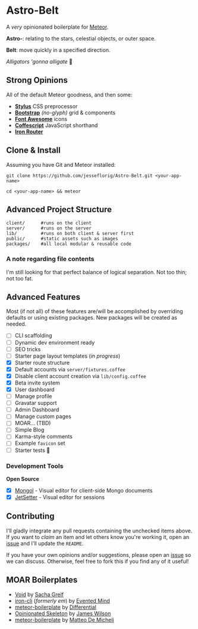# Astro-Belt

A *very* opinionated boilerplate for [Meteor](http://www.meteor.com).

**Astro-**: relating to the stars, celestial objects, or outer space.

**Belt**: move quickly in a specified direction.

*Alligators 'gonna alligate* :crocodile:

## Strong Opinions

All of the default Meteor goodness, and then some:

- [**Stylus**](http://learnboost.github.io/stylus) CSS preprocessor
- [**Bootstrap**](http://getbootstrap.com) *(no-glyph)* grid & components
- [**Font Awesome**](http://fortawesome.github.io/Font-Awesome) icons
- [**Coffescript**](http://coffeescript.org) JavaScript shorthand
- [**Iron Router**](http://github.com/iron-meteor/iron-router)

## Clone & Install

Assuming you have Git and Meteor installed:

```
git clone https://github.com/jesseflorig/Astro-Belt.git <your-app-name>

cd <your-app-name> && meteor
```

## Advanced Project Structure

```
client/      #runs on the client
server/      #runs on the server
lib/         #runs on both client & server first
public/      #static assets such as images
packages/    #all local modular & reusable code
```

### A note regarding file contents

I'm still looking for that perfect balance of logical separation. Not too thin; not too fat.

## Advanced Features

Most (if not all) of these features are/will be accomplished by overriding defaults or using existing packages. New packages will be created as needed.

- [ ] CLI scaffolding
- [ ] Dynamic dev environment ready
- [ ] SEO tricks
- [ ] Starter page layout templates (*in progress*)
- [x] Starter route structure
- [x] Default accounts via `server/fixtures.coffee`
- [x] Disable client account creation via `lib/config.coffee`
- [x] Beta invite system
- [x] User dashboard
 - [ ] Manage profile
 - [ ] Gravatar support
- [ ] Admin Dashboard
 - [ ] Manage custom pages
 - [ ] MOAR... (TBD)
- [ ] Simple Blog
 - [ ] Karma-style comments
- [ ] Example `favicon` set
- [ ] Starter tests :shit:

### Development Tools

**Open Source**

- [x] [Mongol](https://github.com/msavin/Mongol) - Visual editor for client-side Mongo documents
- [x] [JetSetter](https://github.com/msavin/JetSetter) - Visual editor for sessions

## Contributing

I'll gladly integrate any pull requests containing the unchecked items above. If you want to *claim* an item and let others know you're working it, open an [issue](https://github.com/jesseflorig/Astro-Belt/issues) and I'll update the `README`.

If you have your own opinions and/or suggestions, please open an [issue](https://github.com/jesseflorig/Astro-Belt/issues) so we can discuss. Otherwise, feel free to fork this if you find any of it useful!

## MOAR Boilerplates

- [Void](http://github.com/SachaG/Void) by [Sacha Greif](sachagreif.com/)
- [iron-cli](http://github.com/iron-meteor/iron-cli) (*formerly em*) by [Evented Mind](eventedmind.com/)
- [meteor-boilerplate](http://github.com/Differential/meteor-boilerplate) by [Differential](differential.com/)
- [Opinionated Skeleton](http://github.com/jamesdwilson/meteor-jw-opinionated-skeleton) by [James Wilson](github.com/jamesdwilson)
- [meteor-boilerplate](http://github.com/matteodem/meteor-boilerplate) by [Matteo De Micheli](github.com/matteodem)

